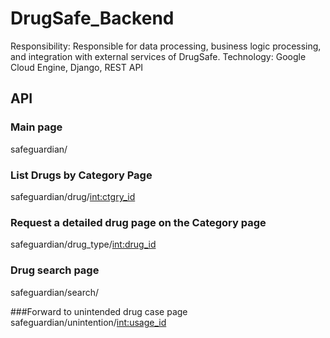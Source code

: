 # DrugSafe_Backend

Responsibility: Responsible for data processing, business logic processing, and integration with external services of DrugSafe.
Technology: Google Cloud Engine, Django, REST API

## API
### Main page
safeguardian/ 

### List Drugs by Category Page
safeguardian/drug/<int:ctgry_id> 

### Request a detailed drug page on the Category page
safeguardian/drug_type/<int:drug_id>

### Drug search page
safeguardian/search/

###Forward to unintended drug case page
safeguardian/unintention/<int:usage_id>

